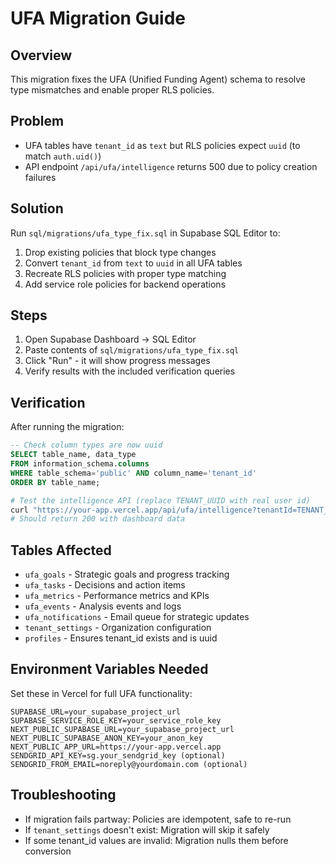 # UFA Migration Guide

## Overview
This migration fixes the UFA (Unified Funding Agent) schema to resolve type mismatches and enable proper RLS policies.

## Problem
- UFA tables have `tenant_id` as `text` but RLS policies expect `uuid` (to match `auth.uid()`)
- API endpoint `/api/ufa/intelligence` returns 500 due to policy creation failures

## Solution
Run `sql/migrations/ufa_type_fix.sql` in Supabase SQL Editor to:
1. Drop existing policies that block type changes
2. Convert `tenant_id` from `text` to `uuid` in all UFA tables
3. Recreate RLS policies with proper type matching
4. Add service role policies for backend operations

## Steps
1. Open Supabase Dashboard → SQL Editor
2. Paste contents of `sql/migrations/ufa_type_fix.sql`
3. Click "Run" - it will show progress messages
4. Verify results with the included verification queries

## Verification
After running the migration:

```sql
-- Check column types are now uuid
SELECT table_name, data_type
FROM information_schema.columns
WHERE table_schema='public' AND column_name='tenant_id'
ORDER BY table_name;
```

```bash
# Test the intelligence API (replace TENANT_UUID with real user id)
curl "https://your-app.vercel.app/api/ufa/intelligence?tenantId=TENANT_UUID"
# Should return 200 with dashboard data
```

## Tables Affected
- `ufa_goals` - Strategic goals and progress tracking
- `ufa_tasks` - Decisions and action items
- `ufa_metrics` - Performance metrics and KPIs
- `ufa_events` - Analysis events and logs
- `ufa_notifications` - Email queue for strategic updates
- `tenant_settings` - Organization configuration
- `profiles` - Ensures tenant_id exists and is uuid

## Environment Variables Needed
Set these in Vercel for full UFA functionality:
```
SUPABASE_URL=your_supabase_project_url
SUPABASE_SERVICE_ROLE_KEY=your_service_role_key
NEXT_PUBLIC_SUPABASE_URL=your_supabase_project_url
NEXT_PUBLIC_SUPABASE_ANON_KEY=your_anon_key
NEXT_PUBLIC_APP_URL=https://your-app.vercel.app
SENDGRID_API_KEY=sg.your_sendgrid_key (optional)
SENDGRID_FROM_EMAIL=noreply@yourdomain.com (optional)
```

## Troubleshooting
- If migration fails partway: Policies are idempotent, safe to re-run
- If `tenant_settings` doesn't exist: Migration will skip it safely
- If some tenant_id values are invalid: Migration nulls them before conversion